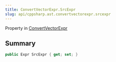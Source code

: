 ```yaml
---
title: ConvertVectorExpr.SrcExpr
slug: api/cppsharp.ast.convertvectorexpr.srcexpr
---
```

Property in [ConvertVectorExpr](/api/cppsharp/ast/convertvectorexpr)

## Summary



```csharp
public Expr SrcExpr { get; set; }
```

